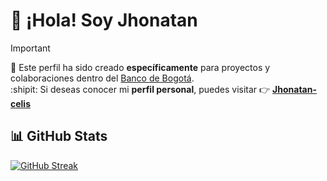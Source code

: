 # 👋 ¡Hola! Soy Jhonatan

> [!IMPORTANT]
> 📂 Este perfil ha sido creado **específicamente** para proyectos y colaboraciones dentro del [Banco de Bogotá](https://github.com/bancodebogota).  
> :shipit: Si deseas conocer mi **perfil personal**, puedes visitar 👉 **[Jhonatan-celis](https://github.com/jhonatan-celis)**

## 📊 GitHub Stats
[![GitHub Streak](https://streak-stats.demolab.com?user=jcelis3-bdb&hide_border=true&locale=es&date_format=j%20M%5B%20Y%5D&exclude_days=Sun%2CSat&background=00317E&sideLabels=F6FAFF&currStreakNum=FFBE00&currStreakLabel=F6FAFF&excludeDaysLabel=B3B3B3&dates=EDF7FF&stroke=F6FAFF&fire=CC3232&ring=F6FAFF&sideNums=F6FAFF)](https://git.io/streak-stats)

<!--
**jcelis3-bdb/jcelis3-bdb** is a ✨ _special_ ✨ repository because its `README.md` (this file) appears on your GitHub profile.

Here are some ideas to get you started:

- 🔭 I’m currently working on ...
- 🌱 I’m currently learning ...
- 👯 I’m looking to collaborate on ...
- 🤔 I’m looking for help with ...
- 💬 Ask me about ...
- 📫 How to reach me: ...
- 😄 Pronouns: ...
- ⚡ Fun fact: ...
-->
